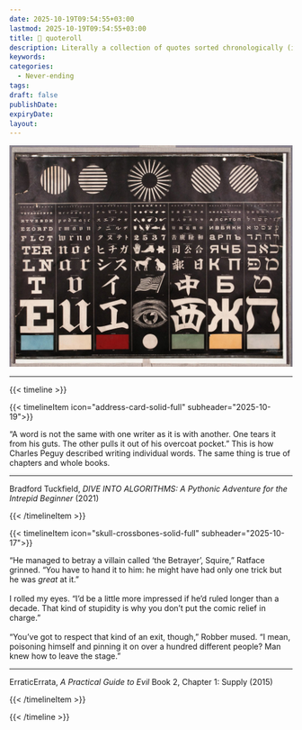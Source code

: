```yaml
---
date: 2025-10-19T09:54:55+03:00
lastmod: 2025-10-19T09:54:55+03:00
title: 💬 quoteroll
description: Literally a collection of quotes sorted chronologically (i.e. when found, newest to oldest). Based mostly on vibes, commentary (usually) not included
keywords:
categories:
  - Never-ending
tags:
draft: false
publishDate:
expiryDate:
layout:
---
```


![](feature.jpg "Image sourced from the Public Domain Image Archive / US National Library of Medicine. URL: https://pdimagearchive.org/images/28b99dfa-4475-4f51-9fae-8cbd27fb1391")

---

{{< timeline >}}

{{< timelineItem icon="address-card-solid-full" subheader="2025-10-19">}}

“A word is not the same with one writer as it is with another. One tears it from his guts. The other pulls it out of his overcoat pocket.” This is how Charles Peguy described writing individual words. The same thing is true of chapters and whole books.
<br>
<hr>
Bradford Tuckfield, <i>DIVE INTO ALGORITHMS: A Pythonic Adventure for the Intrepid Beginner</i> (2021)

{{< /timelineItem >}}


{{< timelineItem icon="skull-crossbones-solid-full" subheader="2025-10-17">}}

“He managed to betray a villain called ‘the Betrayer’, Squire,” Ratface grinned. “You have to hand it to him: he might have had only one trick but he was <i>great</i> at it.”
<br>
<br>
I rolled my eyes. “I’d be a little more impressed if he’d ruled longer than a decade. That kind of stupidity is why you don’t put the comic relief in charge.”
<br>
<br>
“You’ve got to respect that kind of an exit, though,” Robber mused. “I mean, poisoning himself and pinning it on over a hundred different people? Man knew how to leave the stage.”
<br>
<hr>
ErraticErrata, <i>A Practical Guide to Evil</i> Book 2, Chapter 1: Supply (2015)

{{< /timelineItem >}}

{{< /timeline >}}
